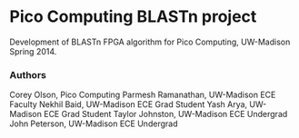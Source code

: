Pico Computing BLASTn project
==========

Development of BLASTn FPGA algorithm for Pico Computing, UW-Madison Spring 2014.

<h3>Authors</h3>
Corey Olson, Pico Computing
Parmesh Ramanathan, UW-Madison ECE Faculty
Nekhil Baid, UW-Madison ECE Grad Student
Yash Arya, UW-Madison ECE Grad Student
Taylor Johnston, UW-Madison ECE Undergrad
John Peterson, UW-Madison ECE Undergrad
